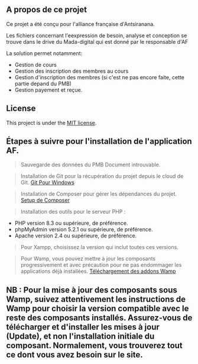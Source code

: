 ## A propos de ce projet

Ce projet a été conçu pour l'alliance française d'Antsiranana.

Les fichiers concernant l'eexpression de besoin, analyse et conception se trouve dans le drive du Mada-digital qui est donné par le responsable d'AF

La solution permet notamment:
- Gestion de cours
- Gestion des inscription des membres au cours
- Gestion d'inscription des membres (si c'est ne pas encore faite, cette partie depand du PMB)
- Gestion payement et reçue.

## License

This project is under the [MIT license](https://opensource.org/licenses/MIT).

## Étapes à suivre pour l'installation de l'application AF.

> Sauvegarde des données du PMB
Document introuvable.

> Installation de Git pour la récupération du projet depuis le cloud de Git.
[Git Pour Windows](https://www.git-scm.com/download/win)

> Installation de Composer pour gérer les dépendances du projet.
[Setup de Composer](https://getcomposer.org/Composer-Setup.exe)

> Installation des outils pour le serveur PHP :
- PHP version 8.3 ou supérieure, de préférence.
- phpMyAdmin version 5.2.1 ou supérieure, de préférence.
- Apache version 2.4 ou supérieure, de préférence.

> Pour Xampp, choisissez la version qui inclut toutes ces versions.

> Pour Wamp, vous pouvez mettre à jour les composants progressivement et avec précaution pour ne pas endommager les applications déjà installées.
[Téléchargement des addons Wamp](https://wampserver.aviatechno.net/)


NB : Pour la mise à jour des composants sous Wamp, suivez attentivement les instructions de Wamp pour choisir la version compatible avec le reste des composants installés. Assurez-vous de télécharger et d'installer les mises à jour (Update), et non l'installation initiale du composant. Normalement, vous trouverez tout ce dont vous avez besoin sur le site.
--